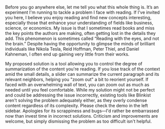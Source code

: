 Before you go anywhere else, let me tell you what this whole thing is. It’s an experiment I'm running to tackle a problem I face with reading. If I've invited you here, I believe you enjoy reading and find new concepts interesting, especially those that enhance your understanding of fields like business, science, or economics. My issue is that I sometimes read books and miss the key points the authors are making, often getting lost in the details they add. This phenomenon is sometimes called “Reading with the eyes, and not the brain.” Despite having the opportunity to glimpse the minds of brilliant individuals like Nikola Tesla, Reid Hoffman, Peter Thiel, and Daniel Kahneman, I often end up gaining very little from their works.

My proposed solution is a tool allowing you to control the degree of summarization of the content you're reading. If you lose track of the context amid the small details, a slider can summarize the current paragraph and its relevant neighbors, helping you "zoom out" a bit to reorient yourself. If faced with an overwhelming wall of text, you can zoom out as much as needed until you feel comfortable. While my solution might not be perfect and could be addressing the issue incorrectly, existing tools like Blinkist aren't solving the problem adequately either, as they overly condense content regardless of its complexity. Please check the demo in the left sidebar. Apologies for its scrappiness and bugs—I'd rather be embarrassed now than invest time in incorrect solutions. Criticism and improvements are welcome, but simply dismissing the problem as too difficult isn't helpful.